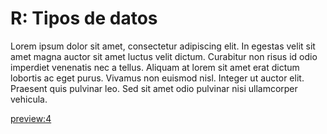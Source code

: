 R: Tipos de datos
=====================

Lorem ipsum dolor sit amet, consectetur adipiscing elit. In egestas velit sit amet magna auctor sit amet luctus velit dictum. Curabitur non risus id odio imperdiet venenatis nec a tellus. Aliquam at lorem sit amet erat dictum lobortis ac eget purus. Vivamus non euismod nisl. Integer ut auctor elit. Praesent quis pulvinar leo. Sed sit amet odio pulvinar nisi ullamcorper vehicula.

[preview:4](lang/test.r)



